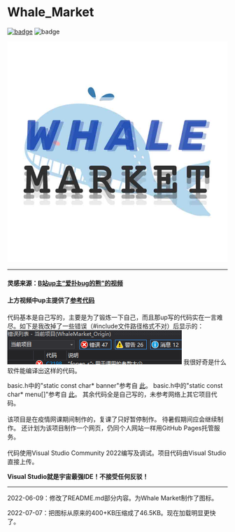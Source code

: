 # Whale_Market

[![badge](https://img.shields.io/static/v1?label=MadeBy&message=striumve&color=informational)](https://github.com/striumve)
![badge](https://img.shields.io/static/v1?label=CodeMark&message=Perfect&color=success)

![icon](icon.JPG)

*****

#### 灵感来源：[B站up主“爱扑bug的熊”的视频](https://b23.tv/VXcekpT)
#### 上方视频中up主提供了[参考代码](https://github.com/201220014/WhaleMarket)

代码基本是自己写的，主要是为了锻炼一下自己，而且那up写的代码实在一言难尽。如下是我改掉了一些错误（#include文件路径格式不对）后显示的：
![image](imageOfReadme.PNG)
我很好奇是什么软件能编译出这样的代码。

basic.h中的"static const char* banner"参考自 
[此](https://github.com/201220014/WhaleMarket/blob/master/src/tools/hint.c)。
basic.h中的"static const char* menu[]"参考自 
[此](https://github.com/201220014/WhaleMarket/blob/master/src/menu/menu.c)。
其余代码全是自己写的，未参考网络上其它项目代码。
<br><br>
该项目是在疫情网课期间制作的，复课了只好暂停制作。
待暑假期间应会继续制作。
还计划为该项目制作一个网页，仍同个人网站一样用GitHub Pages托管服务。
<br><br>
代码使用Visual Studio Community 2022编写及调试。项目代码由Visual Studio直接上传。

**Visual Studio就是宇宙最强IDE！不接受任何反驳！**

*****

2022-06-09：修改了README.md部分内容。为Whale Market制作了图标。

2022-07-07：把图标从原来的400+KB压缩成了46.5KB。现在加载明显更快了。
